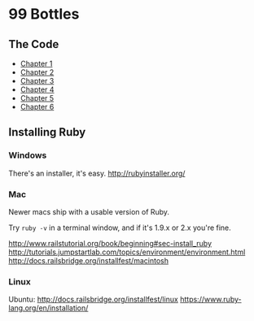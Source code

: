 # 99 Bottles

## The Code

* [Chapter 1](https://github.com/sandimetz/99bottles_milk/commits/chapter-1)
* [Chapter 2](https://github.com/sandimetz/99bottles_milk/commits/chapter-2)
* [Chapter 3](https://github.com/sandimetz/99bottles_milk/commits/chapter-3)
* [Chapter 4](https://github.com/sandimetz/99bottles_milk/commits/chapter-4)
* [Chapter 5](https://github.com/sandimetz/99bottles_milk/commits/chapter-5)
* [Chapter 6](https://github.com/sandimetz/99bottles_milk/commits/chapter-6)

## Installing Ruby

### Windows

There's an installer, it's easy.
http://rubyinstaller.org/

### Mac

Newer macs ship with a usable version of Ruby.

Try `ruby -v` in a terminal window, and if it's 1.9.x or 2.x you're fine.

http://www.railstutorial.org/book/beginning#sec-install_ruby
http://tutorials.jumpstartlab.com/topics/environment/environment.html
http://docs.railsbridge.org/installfest/macintosh

### Linux

Ubuntu: http://docs.railsbridge.org/installfest/linux
https://www.ruby-lang.org/en/installation/
